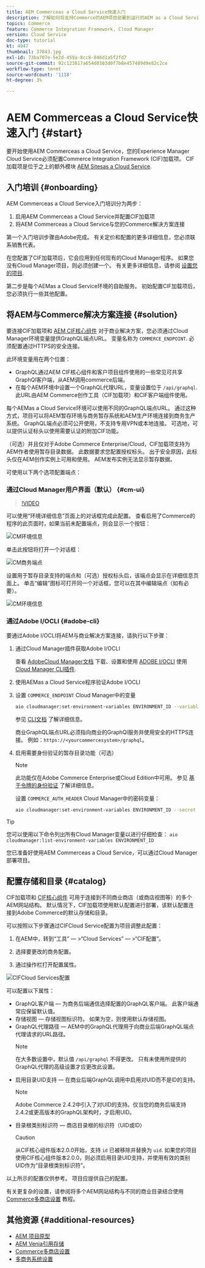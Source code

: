 ```yaml
---
title: AEM Commerceas a Cloud Service快速入门
description: 了解如何将支持Commerce的AEM项目部署到运行的AEM as a Cloud Service环境。 使用AdobeCloud Manager和CI/CD管道的功能，以便您能够构建Venia参考店面到运行环境。
topics: Commerce
feature: Commerce Integration Framework, Cloud Manager
version: Cloud Service
doc-type: tutorial
kt: 4947
thumbnail: 37843.jpg
exl-id: 73ba707e-5e2d-459a-8cc8-846d1a5f2fd7
source-git-commit: 92c123817a654d0103d0f7b8e457489d9e82c2ce
workflow-type: tm+mt
source-wordcount: '1118'
ht-degree: 3%

---
```


# AEM Commerceas a Cloud Service快速入门 {#start}

要开始使用AEM Commerceas a Cloud Service，您的Experience Manager Cloud Service必须配置Commerce Integration Framework (CIF)加载项。 CIF加载项是位于之上的额外模块 [AEM Sitesas a Cloud Service](https://experienceleague.adobe.com/docs/experience-manager-cloud-service/content/sites/home.html).

## 入门培训 {#onboarding}

AEM Commerceas a Cloud Service入门培训分为两步：

1. 启用AEM Commerceas a Cloud Service并配置CIF加载项
2. 将AEM Commerceas a Cloud Service与您的Commerce解决方案连接

第一个入门培训步骤由Adobe完成。 有关定价和配置的更多详细信息，您必须联系销售代表。

在您配置了CIF加载项后，它会应用到任何现有的Cloud Manager程序。 如果您没有Cloud Manager项目，则必须创建一个。 有关更多详细信息，请参阅 [设置您的项目](https://experienceleague.adobe.com/docs/experience-manager-cloud-manager/content/getting-started/program-setup.html).

第二步是每个AEMas a Cloud Service环境的自助服务。 初始配置CIF加载项后，您必须执行一些其他配置。

## 将AEM与Commerce解决方案连接 {#solution}

要连接CIF加载项和 [AEM CIF核心组件](https://github.com/adobe/aem-core-cif-components) 对于商业解决方案，您必须通过Cloud Manager环境变量提供GraphQL端点URL。 变量名称为 `COMMERCE_ENDPOINT`. 必须配置通过HTTPS的安全连接。

此环境变量用在两个位置：

- GraphQL通过AEM CIF核心组件和客户项目组件使用的一些常见可共享GraphQl客户端，从AEM调用commerce后端。
- 在每个AEM环境中设置一个GraphQL代理URL，变量设置位于 `/api/graphql`. 此URL由AEM Commerce创作工具（CIF加载项）和CIF客户端组件使用。

每个AEMas a Cloud Service环境可以使用不同的GraphQL端点URL。 通过这种方式，项目可以将AEM暂存环境与商务暂存系统和AEM生产环境连接到商务生产系统。 GraphQL端点必须可公开使用，不支持专用VPN或本地连接。 可选地，可以提供认证标头以使用需要认证的附加CIF功能。

（可选）并且仅对于Adobe Commerce Enterprise/Cloud，CIF加载项支持为AEM作者使用暂存目录数据。 此数据要求您配置授权标头。 出于安全原因，此标头仅在AEM创作实例上可用和使用。 AEM发布实例无法显示暂存数据。

可使用以下两个选项配置端点：

### 通过Cloud Manager用户界面（默认） {#cm-ui}

>[!VIDEO](https://video.tv.adobe.com/v/37843?quality=12&learn=on)

可以使用“环境详细信息”页面上的对话框完成此配置。 查看启用了Commerce的程序的此页面时，如果当前未配置端点，则会显示一个按钮：

![CM环境信息](/help/commerce-cloud/assets/commerce-cmui.png)

单击此按钮将打开一个对话框：

![CM商务端点](/help/commerce-cloud/assets/commerce-cm-endpoint.png)

设置用于暂存目录支持的端点和（可选）授权标头后，该端点会显示在详细信息页面上。 单击“编辑”图标可打开同一个对话框，您可以在其中编辑端点（如有必要）。

![CM环境信息](/help/commerce-cloud/assets/commerce-cmui-done.png)

### 通过Adobe I/OCLI  {#adobe-cli}

要通过Adobe I/OCLI将AEM与商业解决方案连接，请执行以下步骤：

1. 通过Cloud Manager插件获取Adobe I/OCLI

   查看 [AdobeCloud Manager文档](https://experienceleague.adobe.com/docs/experience-manager-cloud-manager/content/introduction.html) 下载、设置和使用 [ADOBE I/OCLI](https://github.com/adobe/aio-cli) 使用 [Cloud Manager CLI插件](https://github.com/adobe/aio-cli-plugin-cloudmanager).

2. 使用AEMas a Cloud Service程序验证Adobe I/OCLI

3. 设置 `COMMERCE_ENDPOINT` Cloud Manager中的变量

   ```bash
   aio cloudmanager:set-environment-variables ENVIRONMENT_ID --variable COMMERCE_ENDPOINT "<Magento GraphQL endpoint URL>"
   ```

   参见 [CLI文档](https://github.com/adobe/aio-cli-plugin-cloudmanager#aio-cloudmanagerset-environment-variables-environmentid) 了解详细信息。

   商业GraphQL端点URL必须指向商业的GraphQl服务并使用安全的HTTPS连接。 例如：`https://<yourcommercesystem>/graphql`。

4. 启用需要身份验证的暂存目录功能（可选）

   >[!NOTE]
   >
   >此功能仅在Adobe Commerce Enterprise或Cloud Edition中可用。 参见 [基于令牌的身份验证](https://devdocs.magento.com/guides/v2.4/get-started/authentication/gs-authentication-token.html#integration-tokens) 了解详细信息。

   设置 `COMMERCE_AUTH_HEADER` Cloud Manager中的密码变量：

   ```bash
   aio cloudmanager:set-environment-variables ENVIRONMENT_ID --secret COMMERCE_AUTH_HEADER "Authorization: Bearer <Access Token>"
   ```

>[!TIP]
>
>您可以使用以下命令列出所有Cloud Manager变量以进行仔细检查： `aio cloudmanager:list-environment-variables ENVIRONMENT_ID`

您已准备好使用AEM Commerceas a Cloud Service，可以通过Cloud Manager部署项目。

## 配置存储和目录 {#catalog}

CIF加载项和 [CIF核心组件](https://github.com/adobe/aem-core-cif-components) 可用于连接到不同商业商店（或商店视图等）的多个AEM网站结构。 默认情况下，CIF加载项使用默认配置进行部署，该默认配置连接到Adobe Commerce的默认存储和目录。

可以按照以下步骤通过CIFCloud Service配置为项目调整此配置：

1. 在AEM中，转到“工具” — >“Cloud Services” — >“CIF配置”。

2. 选择要更改的商务配置。

3. 通过操作栏打开配置属性。

![CIFCloud Services配置](/help/commerce-cloud/assets/cif-cloud-service-config.png)

可以配置以下属性：

- GraphQL客户端 — 为商务后端通信选择配置的GraphQL客户端。 此客户端通常应保留默认值。
- 存储视图 — 存储视图标识符。 如果为空，则使用默认存储视图。
- GraphQL代理路径 — AEM中的GraphQL代理用于向商业后端GraphQL端点代理请求的URL路径。
  >[!NOTE]
  >
  > 在大多数设置中，默认值 `/api/graphql` 不得更改。 只有未使用所提供的GraphQL代理的高级设置才应更改此设置。
- 启用目录UID支持 — 在商业后端GraphQL调用中启用对UID而不是ID的支持。
  >[!NOTE]
  >
  > Adobe Commerce 2.4.2中引入了对UID的支持。仅当您的商务后端支持2.4.2或更高版本的GraphQL架构时，才启用UID。
- 目录根类别标识符 — 商店目录根的标识符（UID或ID）
  >[!CAUTION]
  >
  > 从CIF核心组件版本2.0.0开始，支持 `id` 已被移除并替换为 `uid`. 如果您的项目使用CIF核心组件版本2.0.0，则必须启用目录UID支持，并使用有效的类别UID作为“目录根类别标识符”。

以上所示的配置仅供参考。 项目应提供自己的配置。

有关更复杂的设置，请参阅将多个AEM网站结构与不同的商业目录结合使用 [Commerce多商店设置](configuring/multi-store-setup.md) 教程。

## 其他资源 {#additional-resources}

- [AEM 项目原型](https://github.com/adobe/aem-project-archetype)
- [AEM Venia引用存储](https://github.com/adobe/aem-cif-guides-venia)
- [Commerce多商店设置](configuring/multi-store-setup.md)
- [多商务系统设置](configuring/multiple-commerce-systems-setup.md)

